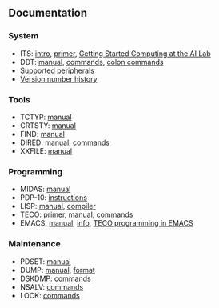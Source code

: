 ## Documentation

### System

- ITS: [intro](info/intro.29), [primer](_info_/its.primer),
  [Getting Started Computing at the AI Lab](ai_wp_235.pdf)
- DDT: [manual](info/ddt.33), [commands](_info_/ddtord.1462),
  [colon commands](_info_/ddt.:cmnds)
- [Supported peripherals](peripherals.md)
- [Version number history](versions.md)

### Tools

- TCTYP: [manual](_info_/tctyp.order)
- CRTSTY: [manual](info/crtsty.39)
- FIND: [manual](info/find.13)
- DIRED: [manual](_info_/dired.info), [commands](_info_/dired.order)
- XXFILE: [manual](_info_/xxfile.info)

### Programming

- MIDAS: [manual](info/midas.26)
- PDP-10: [instructions](info/pdp-10.15)
- LISP: [manual](info/lisp.15), [compiler](info/lispc.6)
- TECO: [primer](_teco_/teco.primer), [manual](info/tecman.20),
  [commands](_teco_/tecord.1132)
- EMACS: [manual](emacs1/emacs.guide), [info](info/emacs.147),
  [TECO programming in EMACS](info/conv.85)

### Maintenance

- PDSET: [manual](sysdoc/pdset.info)
- DUMP: [manual](_info_/dump.info), [format](sysdoc/dump.format)
- DSKDMP: [commands](sysdoc/dskdmp.order)
- NSALV: [commands](kshack/nsalv.order)
- LOCK: [commands](_info_/lock.order)
